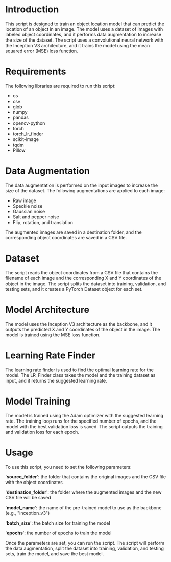 
# Introduction

This script is designed to train an object location model that can predict the location of an object in an image. The model uses a dataset of images with labeled object coordinates, and it performs data augmentation to increase the size of the dataset. The script uses a convolutional neural network with the Inception V3 architecture, and it trains the model using the mean squared error (MSE) loss function.

# Requirements

The following libraries are required to run this script:

- os
- csv
- glob
- numpy
- pandas
- opencv-python
- torch
- torch_lr_finder
- scikit-image
- tqdm
- Pillow

# Data Augmentation

The data augmentation is performed on the input images to increase the size of the dataset. The following augmentations are applied to each image:

- Raw image
- Speckle noise
- Gaussian noise
- Salt and pepper noise
- Flip, rotation, and translation

The augmented images are saved in a destination folder, and the corresponding object coordinates are saved in a CSV file.

# Dataset

The script reads the object coordinates from a CSV file that contains the filename of each image and the corresponding X and Y coordinates of the object in the image. The script splits the dataset into training, validation, and testing sets, and it creates a PyTorch Dataset object for each set.

# Model Architecture

The model uses the Inception V3 architecture as the backbone, and it outputs the predicted X and Y coordinates of the object in the image. The model is trained using the MSE loss function.

# Learning Rate Finder

The learning rate finder is used to find the optimal learning rate for the model. The LR_Finder class takes the model and the training dataset as input, and it returns the suggested learning rate.

# Model Training

The model is trained using the Adam optimizer with the suggested learning rate. The training loop runs for the specified number of epochs, and the model with the best validation loss is saved. The script outputs the training and validation loss for each epoch.

# Usage

To use this script, you need to set the following parameters:

'**source_folder**': the folder that contains the original images and the CSV file with the object coordinates

'**destination_folder**': the folder where the augmented images and the new CSV file will be saved

'**model_name**': the name of the pre-trained model to use as the backbone (e.g., "inception_v3")

'**batch_size**': the batch size for training the model

'**epochs**': the number of epochs to train the model

Once the parameters are set, you can run the script. The script will perform the data augmentation, split the dataset into training, validation, and testing sets, train the model, and save the best model.



